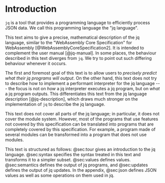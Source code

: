 # Introduction

`jq` is a tool that provides a programming language
to efficiently process JSON data.
We call this programming language the "jq language".

This text aims to give a precise, mathematical description of the jq language, similar to
the "WebAssembly Core Specification" for WebAssembly [@WebAssemblyCoreSpecification2].
It is intended to complement the user manual [@jq-manual].
In some places, the behaviour described in this text diverges from `jq`.
We try to point out such differing behaviour whenever it occurs.

The first and foremost goal of this text is to allow users to
_precisely predict what their jq programs will output_.
On the other hand, this text does not try to describe how
to implement a performant interpreter for the jq language --- the focus is not
on _how_ a jq interpreter executes a jq program, but
on _what_ a jq program outputs.
This differentiates this text from the jq language description [@jq-description],
which draws much stronger on the implementation of `jq` to describe the jq language.

This text does not cover all parts of the jq language;
in particular, it does not cover the module system.
However, most of the programs that use features not covered by this specification
can be translated into programs that are completely covered by this specification.
For example, a program made of several modules can be
transformed into a program that does not use modules.

<!--
Note that this text only aims to specify
the behaviour of jq filters that have special syntax, such as `|`;
it does not attempt to specify
the behaviour of particular named filters, such as `reverse`.
-->

This text is structured as follows:
@sec:tour gives an introduction to the jq language.
@sec:syntax specifies the syntax treated in this text and transforms it to a simpler subset.
@sec:values defines values.
@sec:semantics defines the output of jq programs, and
@sec:updates defines the output of jq updates.
In the appendix,
@sec:json defines JSON values as well as some operations on them used in jq.
